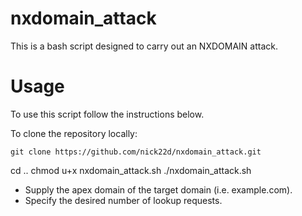 # nxdomain_attack
This is a bash script designed to carry out an NXDOMAIN attack.


# Usage

To use this script follow the instructions below.

To clone the repository locally:
```
git clone https://github.com/nick22d/nxdomain_attack.git
```

cd ..
chmod u+x nxdomain_attack.sh
./nxdomain_attack.sh

- Supply the apex domain of the target domain (i.e. example.com).
- Specify the desired number of lookup requests.

